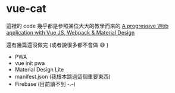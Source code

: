 # vue-cat
這裡的 code 幾乎都是參照某位大大的教學而來的
[A progressive Web application with Vue JS, Webpack & Material Design](https://blog.sicara.com/a-progressive-web-application-with-vue-js-webpack-material-design-part-1-c243e2e6e402/)

還有幾篇還沒做完 (或者說很多都不會做 :sweat_smile: )

- PWA
- vue init pwa
- Material Design Lite
- manifest.json (我根本跳過這個重要東西)
- Firebase (目前讀不到 -.-)
